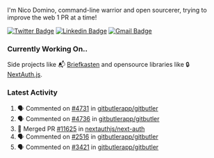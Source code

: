 
I'm Nico Domino, command-line warrior and open sourcerer, trying to improve the web 1 PR at a time!

[![Twitter Badge](https://img.shields.io/badge/-@ndom91-1ca0f1?style=flat-square&labelColor=1ca0f1&logo=twitter&logoColor=white&link=https://twitter.com/ndom91)](https://twitter.com/ndom91) [![Linkedin Badge](https://img.shields.io/badge/-ndom91-blue?style=flat-square&logo=Linkedin&logoColor=white&link=https://www.linkedin.com/in/ndom91/)](https://www.linkedin.com/in/ndom91/) [![Gmail Badge](https://img.shields.io/badge/-yo@ndo.dev-c14438?style=flat-square&logo=mail.ru&logoColor=white&link=mailto:yo@ndo.dev)](mailto:yo@ndo.dev)

### Currently Working On..

Side projects like 📬 [Briefkasten](https://briefkastenhq.com) and opensource libraries like 🔒 [NextAuth.js](https://github.com/nextauthjs/next-auth).

<!--START_SECTION_PROFILE_VIEWS:readme-info-->
<!--END_SECTION_PROFILE_VIEWS:readme-info-->

<!--START_SECTION_DAILY_COMMIT:readme-info-->
<!--END_SECTION_DAILY_COMMIT:readme-info-->

<!--START_SECTION_WEEKLY_COMMIT:readme-info-->
<!--END_SECTION_WEEKLY_COMMIT:readme-info-->

### Latest Activity

<!--START_SECTION:activity-->
1. 🗣 Commented on [#4731](https://github.com/gitbutlerapp/gitbutler/pull/4731#issuecomment-2304868835) in [gitbutlerapp/gitbutler](https://github.com/gitbutlerapp/gitbutler)
2. 🗣 Commented on [#4736](https://github.com/gitbutlerapp/gitbutler/pull/4736#issuecomment-2304854241) in [gitbutlerapp/gitbutler](https://github.com/gitbutlerapp/gitbutler)
3. 🎉 Merged PR [#11625](https://github.com/nextauthjs/next-auth/pull/11625) in [nextauthjs/next-auth](https://github.com/nextauthjs/next-auth)
4. 🗣 Commented on [#2516](https://github.com/gitbutlerapp/gitbutler/issues/2516#issuecomment-2304579578) in [gitbutlerapp/gitbutler](https://github.com/gitbutlerapp/gitbutler)
5. 🗣 Commented on [#3421](https://github.com/gitbutlerapp/gitbutler/issues/3421#issuecomment-2304578732) in [gitbutlerapp/gitbutler](https://github.com/gitbutlerapp/gitbutler)
<!--END_SECTION:activity-->

